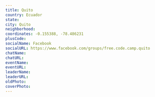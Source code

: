 ```yaml
---
title: Quito
country: Ecuador
state: 
city: Quito
neighborhood: 
coordinates: -0.155388, -78.486231
plusCode:
socialName: Facebook
socialURL: https://www.facebook.com/groups/free.code.camp.quito
chatName:
chatURL:
eventName:
eventURL:
leaderName:
leaderURL:
oldPhoto: 
coverPhoto:
---
```

